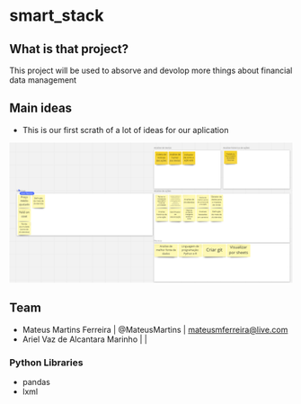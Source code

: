 # smart_stack

## What is that project?
This project will be used to absorve and devolop more things about financial data management

## Main ideas
- This is our first scrath of a lot of ideas for our aplication

![first_ideas](https://github.com/MateusMartins/smart_stack/blob/development/documentation/brain_storming.png)

## Team 
- Mateus Martins Ferreira | @MateusMartins | mateusmferreira@live.com
- Ariel Vaz de Alcantara Marinho | | 


### Python Libraries
- pandas
- lxml